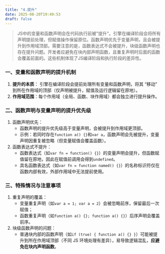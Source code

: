 ```yaml
---
title: "4.提升"
date: 2025-08-20T19:49:53
draft: false
---
```


> JS中的变量和函数声明会在代码执行前被"提升"。引擎在编译阶段会将所有声明提前处理，但赋值操作保留原位。函数声明优先于变量声明，且会被提升到作用域顶部。需要注意的是，函数表达式不会被提升，块级函数声明也存在提升问题。开发者应避免在块内部声明函数，且重复声明时后面的函数会覆盖前面的。这些机制体现了JS编译阶段和执行阶段的差异性。

### 一、变量和函数声明的提升机制

1. **提升的本质**：
   引擎在编译阶段会提前处理所有变量和函数声明，将其 “移动” 到所在作用域的顶部（仅声明被提升，赋值及运行逻辑留在原地）。
2. **作用域范围**：每个作用域（全局、函数、块作用域）都会独立进行提升操作。

### 二、函数声明与变量声明的提升优先级

1. 函数声明优先：
   - 函数声明的提升优先级高于变量声明，会被提升到作用域更顶部。
   - 示例：若同时存在`function a() {}`和`var a`，函数声明会先被提升，变量声明因重复被忽略（但变量赋值会覆盖函数）。
2. 函数表达式不提升：
   - 函数表达式（如`var fn = function() {}`）的变量声明会提升，但函数赋值留在原地，因此在赋值前调用会得到`undefined`。
   - 具名函数表达式（如`var fn = function named() {}`）的名称标识符仅在函数内部有效，外部作用域中无法提前使用。

### 三、特殊情况与注意事项

1. 重复声明的覆盖：
   - 变量重复声明（如`var a = 1; var a = 2`）会被忽略前序，保留最后一次赋值；
   - 函数重复声明（如`function a() {}; function a() {}`）后序声明会覆盖前序。
2. 块级函数声明的问题：
   - 普通块内部的函数声明（如`if (true) { function a() {} }`）可能被提升到所在作用域顶部（不同 JS 环境处理有差异），易导致逻辑混乱，**应避免在块内声明函数**。